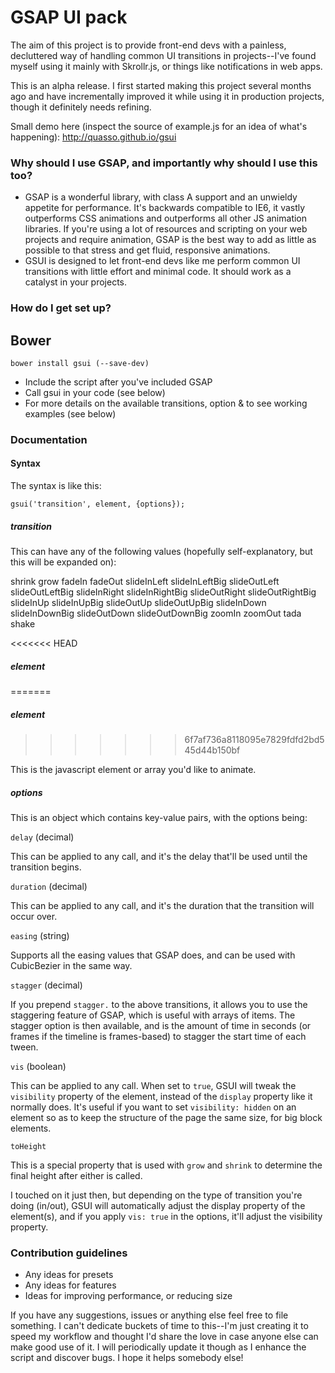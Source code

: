 # **GSAP UI pack** #

The aim of this project is to provide front-end devs with a painless, decluttered way of handling common UI transitions in projects--I've found myself using it mainly with Skrollr.js, or things like notifications in web apps.

This is an alpha release. I first started making this project several months ago and have incrementally improved it while using it in production projects, though it definitely needs refining. 

Small demo here (inspect the source of example.js for an idea of what's happening): http://quasso.github.io/gsui

### Why should I use GSAP, and importantly why should I use this too? ###

* GSAP is a wonderful library, with class A support and an unwieldy appetite for performance. It's backwards compatible to IE6, it vastly outperforms CSS animations and outperforms all other JS animation libraries. If you're using a lot of resources and scripting on your web projects and require animation, GSAP is the best way to add as little as possible to that stress and get fluid, responsive animations.
* GSUI is designed to let front-end devs like me perform common UI transitions with little effort and minimal code. It should work as a catalyst in your projects. 

### How do I get set up? ###

## Bower ##

`bower install gsui (--save-dev)`

* Include the script after you've included GSAP
* Call gsui in your code (see below)
* For more details on the available transitions, option & to see working examples (see below)

### Documentation ###

#### Syntax ####

The syntax is like this:

`gsui('transition', element, {options});`

##### transition #####

This can have any of the following values (hopefully self-explanatory, but this will be expanded on): 

shrink
grow
fadeIn
fadeOut
slideInLeft
slideInLeftBig
slideOutLeft
slideOutLeftBig
slideInRight
slideInRightBig
slideOutRight
slideOutRightBig
slideInUp
slideInUpBig
slideOutUp
slideOutUpBig
slideInDown
slideInDownBig
slideOutDown
slideOutDownBig
zoomIn
zoomOut
tada
shake

<<<<<<< HEAD
##### element ##### 
=======
##### element #####
>>>>>>> 6f7af736a8118095e7829fdfd2bd545d44b150bf

This is the javascript element or array you'd like to animate.

##### options #####
 
This is an object which contains key-value pairs, with the options being:

`delay` (decimal)

This can be applied to any call, and it's the delay that'll be used until the transition begins.

`duration` (decimal)

This can be applied to any call, and it's the duration that the transition will occur over.

`easing` (string)

Supports all the easing values that GSAP does, and can be used with CubicBezier in the same way.

`stagger` (decimal)

If you prepend `stagger.` to the above transitions, it allows you to use the staggering feature of GSAP, which is useful with arrays of items. The stagger option is then available, and is the amount of time in seconds (or frames if the timeline is frames-based) to stagger the start time of each tween.

`vis` (boolean)

This can be applied to any call. When set to `true`, GSUI will tweak the `visibility` property of the element, instead of the `display` property like it normally does. It's useful if you want to set `visibility: hidden` on an element so as to keep the structure of the page the same size, for big block elements.

`toHeight`

This is a special property that is used with `grow` and `shrink` to determine the final height after either is called. 

I touched on it just then, but depending on the type of transition you're doing (in/out), GSUI will automatically adjust the display property of the element(s), and if you apply `vis: true` in the options, it'll adjust the visibility property.

### Contribution guidelines ###

* Any ideas for presets
* Any ideas for features
* Ideas for improving performance, or reducing size

If you have any suggestions, issues or anything else feel free to file something. I can't dedicate buckets of time to this--I'm just creating it to speed my workflow and thought I'd share the love in case anyone else can make good use of it. I will periodically update it though as I enhance the script and discover bugs. I hope it helps somebody else!
